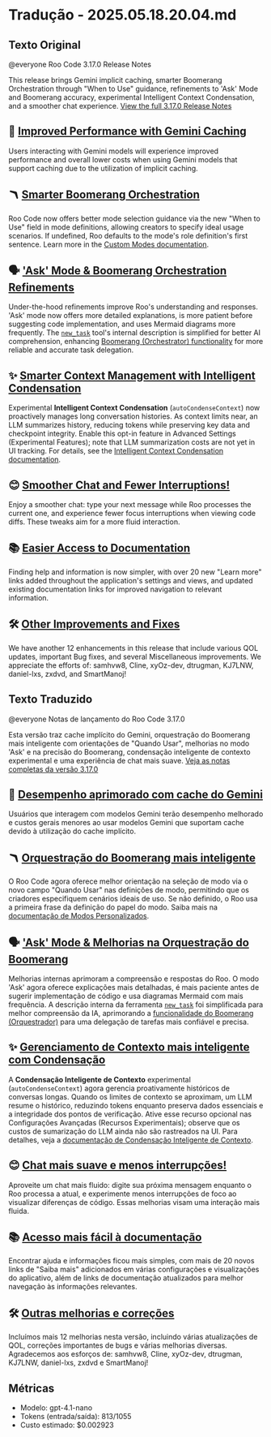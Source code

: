 # Tradução - 2025.05.18.20.04.md

## Texto Original
@everyone  Roo Code 3.17.0 Release Notes

This release brings Gemini implicit caching, smarter Boomerang Orchestration through "When to Use" guidance, refinements to 'Ask' Mode and Boomerang accuracy, experimental Intelligent Context Condensation, and a smoother chat experience. [View the full 3.17.0 Release Notes](https://docs.roocode.com/update-notes/v3.17.0)

##  🚀 [Improved Performance with Gemini Caching](https://docs.roocode.com/update-notes/v3.17.0#improved-performance-with-gemini-caching)
Users interacting with Gemini models will experience improved performance and overall lower costs when using Gemini models that support caching due to the utilization of implicit caching.

##  🪃 [Smarter Boomerang Orchestration](https://docs.roocode.com/update-notes/v3.17.0#smarter-boomerang-orchestration)
Roo Code now offers better mode selection guidance via the new "When to Use" field in mode definitions, allowing creators to specify ideal usage scenarios. If undefined, Roo defaults to the mode's role definition's first sentence. Learn more in the [Custom Modes documentation](https://docs.roocode.com/features/custom-modes).

##  🗣️ ['Ask' Mode & Boomerang Orchestration Refinements](https://docs.roocode.com/update-notes/v3.17.0#ask-mode--boomerang-orchestration-refinements)

Under-the-hood refinements improve Roo's understanding and responses. 'Ask' mode now offers more detailed explanations, is more patient before suggesting code implementation, and uses Mermaid diagrams more frequently. The [`new_task`](https://docs.roocode.com/advanced-usage/available-tools/new-task) tool's internal description is simplified for better AI comprehension, enhancing [Boomerang (Orchestrator) functionality](https://docs.roocode.com/features/boomerang-tasks) for more reliable and accurate task delegation.

##  ✨ [Smarter Context Management with Intelligent Condensation](https://docs.roocode.com/update-notes/v3.17.0#smarter-context-management-with-intelligent-condensation)
Experimental **Intelligent Context Condensation** (`autoCondenseContext`) now proactively manages long conversation histories. As context limits near, an LLM summarizes history, reducing tokens while preserving key data and checkpoint integrity. Enable this opt-in feature in Advanced Settings (Experimental Features); note that LLM summarization costs are not yet in UI tracking. For details, see the [Intelligent Context Condensation documentation](https://docs.roocode.com/features/experimental/intelligent-context-condensation).

##  😊 [Smoother Chat and Fewer Interruptions!](https://docs.roocode.com/update-notes/v3.17.0#smoother-chat-and-fewer-interruptions-thanks-cline)

Enjoy a smoother chat: type your next message while Roo processes the current one, and experience fewer focus interruptions when viewing code diffs. These tweaks aim for a more fluid interaction.

##  📚 [Easier Access to Documentation](https://docs.roocode.com/update-notes/v3.17.0#easier-access-to-documentation)
Finding help and information is now simpler, with over 20 new "Learn more" links added throughout the application's settings and views, and updated existing documentation links for improved navigation to relevant information.

##  🛠️ [Other Improvements and Fixes](https://docs.roocode.com/update-notes/v3.17.0#general-qol-improvements)

We have another 12 enhancements in this release that include various QOL updates, important Bug fixes, and several Miscellaneous improvements. We appreciate the efforts of: samhvw8, Cline, xyOz-dev, dtrugman, KJ7LNW, daniel-lxs, zxdvd, and SmartManoj!

## Texto Traduzido
@everyone Notas de lançamento do Roo Code 3.17.0

Esta versão traz cache implícito do Gemini, orquestração do Boomerang mais inteligente com orientações de "Quando Usar", melhorias no modo 'Ask' e na precisão do Boomerang, condensação inteligente de contexto experimental e uma experiência de chat mais suave. [Veja as notas completas da versão 3.17.0](https://docs.roocode.com/update-notes/v3.17.0)

##  🚀 [Desempenho aprimorado com cache do Gemini](https://docs.roocode.com/update-notes/v3.17.0#improved-performance-with-gemini-caching)
Usuários que interagem com modelos Gemini terão desempenho melhorado e custos gerais menores ao usar modelos Gemini que suportam cache devido à utilização do cache implícito.

##  🪃 [Orquestração do Boomerang mais inteligente](https://docs.roocode.com/update-notes/v3.17.0#smarter-boomerang-orchestration)
O Roo Code agora oferece melhor orientação na seleção de modo via o novo campo "Quando Usar" nas definições de modo, permitindo que os criadores especifiquem cenários ideais de uso. Se não definido, o Roo usa a primeira frase da definição do papel do modo. Saiba mais na [documentação de Modos Personalizados](https://docs.roocode.com/features/custom-modes).

##  🗣️ ['Ask' Mode & Melhorias na Orquestração do Boomerang](https://docs.roocode.com/update-notes/v3.17.0#ask-mode--boomerang-orchestration-refinements)

Melhorias internas aprimoram a compreensão e respostas do Roo. O modo 'Ask' agora oferece explicações mais detalhadas, é mais paciente antes de sugerir implementação de código e usa diagramas Mermaid com mais frequência. A descrição interna da ferramenta [`new_task`](https://docs.roocode.com/advanced-usage/available-tools/new-task) foi simplificada para melhor compreensão da IA, aprimorando a [funcionalidade do Boomerang (Orquestrador)](https://docs.roocode.com/features/boomerang-tasks) para uma delegação de tarefas mais confiável e precisa.

##  ✨ [Gerenciamento de Contexto mais inteligente com Condensação](https://docs.roocode.com/update-notes/v3.17.0#smarter-context-management-with-intelligent-condensation)
A **Condensação Inteligente de Contexto** experimental (`autoCondenseContext`) agora gerencia proativamente históricos de conversas longas. Quando os limites de contexto se aproximam, um LLM resume o histórico, reduzindo tokens enquanto preserva dados essenciais e a integridade dos pontos de verificação. Ative esse recurso opcional nas Configurações Avançadas (Recursos Experimentais); observe que os custos de sumarização do LLM ainda não são rastreados na UI. Para detalhes, veja a [documentação de Condensação Inteligente de Contexto](https://docs.roocode.com/features/experimental/intelligent-context-condensation).

##  😊 [Chat mais suave e menos interrupções!](https://docs.roocode.com/update-notes/v3.17.0#smoother-chat-and-fewer-interruptions-thanks-cline)

Aproveite um chat mais fluido: digite sua próxima mensagem enquanto o Roo processa a atual, e experimente menos interrupções de foco ao visualizar diferenças de código. Essas melhorias visam uma interação mais fluida.

##  📚 [Acesso mais fácil à documentação](https://docs.roocode.com/update-notes/v3.17.0#easier-access-to-documentation)
Encontrar ajuda e informações ficou mais simples, com mais de 20 novos links de "Saiba mais" adicionados em várias configurações e visualizações do aplicativo, além de links de documentação atualizados para melhor navegação às informações relevantes.

##  🛠️ [Outras melhorias e correções](https://docs.roocode.com/update-notes/v3.17.0#general-qol-improvements)

Incluímos mais 12 melhorias nesta versão, incluindo várias atualizações de QOL, correções importantes de bugs e várias melhorias diversas. Agradecemos aos esforços de: samhvw8, Cline, xyOz-dev, dtrugman, KJ7LNW, daniel-lxs, zxdvd e SmartManoj!

## Métricas
- Modelo: gpt-4.1-nano
- Tokens (entrada/saída): 813/1055
- Custo estimado: $0.002923
